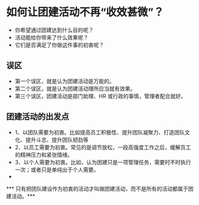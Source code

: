 # 如何让团建活动不再“收效甚微”？
- 你希望通过团建达到什么目的呢？
- 活动能给你带来了什么效果呢？
- 它们是否满足了你做这件事的初衷呢？

## 误区
- 第一个误区，就是认为团建活动是万能的。
- 第二个误区，就是认为团建活动理所应当就有效果。
- 第三个误区，团建活动是部门助理、HR 或行政的事情，管理者配合就好。

## 团建活动的出发点
- 1、以团队需要为初衷。比如提高员工积极性、提升团队凝聚力、打造团队文化、提升斗志、提升团队韧劲等
- 2、以员工需要为初衷。常见的是调节放松，一段高强度工作之后，缓解员工的精神压力和紧张情绪。
- 3、以个人需要为初衷。比如，认为团建只是一项管理任务，需要时不时执行一次；或者只是单纯出于个人需要。
- 
*** 只有把团队建设作为初衷的活动才叫做团建活动，而不是所有的活动都属于团建活动。***

